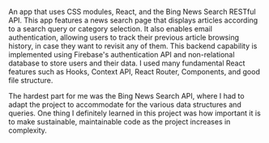 
An app that uses CSS modules, React, and the Bing News Search RESTful API. This app features a news search page that displays articles according to a search query or category selection. It also enables email authentication, allowing users to track their previous article browsing history, in case they want to revisit any of them. This backend capability is implemented using Firebase's authentication API and non-relational database to store users and their data. I used many fundamental React features such as Hooks, Context API, React Router, Components, and good file structure. 

The hardest part for me was the Bing News Search API, where I had to adapt the project to accommodate for the various data structures and queries. One thing I definitely learned in this project was how important it is to make sustainable, maintainable code as the project increases in complexity.   
